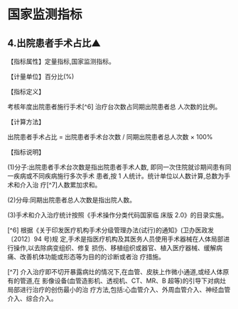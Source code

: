 # 国家监测指标

## 4.出院患者手术占比▲

【指标属性】定量指标,国家监测指标。


【计量单位】百分比(%)


【指标定义】


考核年度出院患者施行手术[^6] 治疗台次数占同期出院患者总
人次数的比例。


【计算方法】

出院患者手术占比 = 出院患者手术台次数 / 同期出院患者总人次数 × 100%

【指标说明】

(1)分子:出院患者手术台次数是指出院患者手术人数,
即同一次住院就诊期间患有同一疾病或不同疾病施行多次手术
患者,按 1 人统计。统计单位以人数计算,总数为手术和介入治
疗[^7]人数累加求和。

(2)分母:同期出院患者总人次数是指出院人数。

(3)手术和介入治疗统计按照《手术操作分类代码国家临
床版 2.0》的目录实施。

[^6] 根据《关于印发医疗机构手术分级管理办法(试行)的通知》(卫办医政发〔2012〕94 号)规
定,手术是指医疗机构及其医务人员使用手术器械在人体局部进行操作,以去除病变组织、修复
损伤、移植组织或器官、植入医疗器械、缓解病痛、改善机体功能或形态等为目的的诊断或者治
疗措施。

[^7] 介入治疗即不切开暴露病灶的情况下,在血管、皮肤上作微小通道,或经人体原有的管道,在
影像设备(血管造影机、透视机、CT、MR、B 超等)的引导下对病灶局部进行治疗的创伤最小的治
疗方法,包括:心血管介入、外周血管介入、神经血管介入、综合介入。
